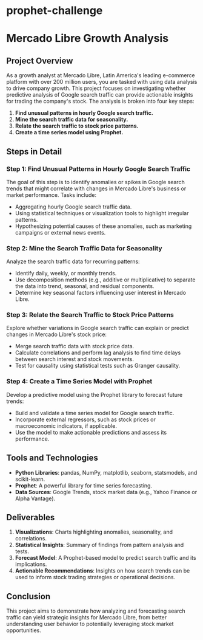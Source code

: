 # prophet-challenge
# Mercado Libre Growth Analysis

## Project Overview
As a growth analyst at Mercado Libre, Latin America's leading e-commerce platform with over 200 million users, you are tasked with using data analysis to drive company growth. This project focuses on investigating whether predictive analysis of Google search traffic can provide actionable insights for trading the company's stock. The analysis is broken into four key steps:

1. **Find unusual patterns in hourly Google search traffic.**
2. **Mine the search traffic data for seasonality.**
3. **Relate the search traffic to stock price patterns.**
4. **Create a time series model using Prophet.**

## Steps in Detail

### Step 1: Find Unusual Patterns in Hourly Google Search Traffic
The goal of this step is to identify anomalies or spikes in Google search trends that might correlate with changes in Mercado Libre's business or market performance. Tasks include:
- Aggregating hourly Google search traffic data.
- Using statistical techniques or visualization tools to highlight irregular patterns.
- Hypothesizing potential causes of these anomalies, such as marketing campaigns or external news events.

### Step 2: Mine the Search Traffic Data for Seasonality
Analyze the search traffic data for recurring patterns:
- Identify daily, weekly, or monthly trends.
- Use decomposition methods (e.g., additive or multiplicative) to separate the data into trend, seasonal, and residual components.
- Determine key seasonal factors influencing user interest in Mercado Libre.

### Step 3: Relate the Search Traffic to Stock Price Patterns
Explore whether variations in Google search traffic can explain or predict changes in Mercado Libre's stock price:
- Merge search traffic data with stock price data.
- Calculate correlations and perform lag analysis to find time delays between search interest and stock movements.
- Test for causality using statistical tests such as Granger causality.

### Step 4: Create a Time Series Model with Prophet
Develop a predictive model using the Prophet library to forecast future trends:
- Build and validate a time series model for Google search traffic.
- Incorporate external regressors, such as stock prices or macroeconomic indicators, if applicable.
- Use the model to make actionable predictions and assess its performance.

## Tools and Technologies
- **Python Libraries**: pandas, NumPy, matplotlib, seaborn, statsmodels, and scikit-learn.
- **Prophet**: A powerful library for time series forecasting.
- **Data Sources**: Google Trends, stock market data (e.g., Yahoo Finance or Alpha Vantage).

## Deliverables
1. **Visualizations**: Charts highlighting anomalies, seasonality, and correlations.
2. **Statistical Insights**: Summary of findings from pattern analysis and tests.
3. **Forecast Model**: A Prophet-based model to predict search traffic and its implications.
4. **Actionable Recommendations**: Insights on how search trends can be used to inform stock trading strategies or operational decisions.

## Conclusion
This project aims to demonstrate how analyzing and forecasting search traffic can yield strategic insights for Mercado Libre, from better understanding user behavior to potentially leveraging stock market opportunities.


